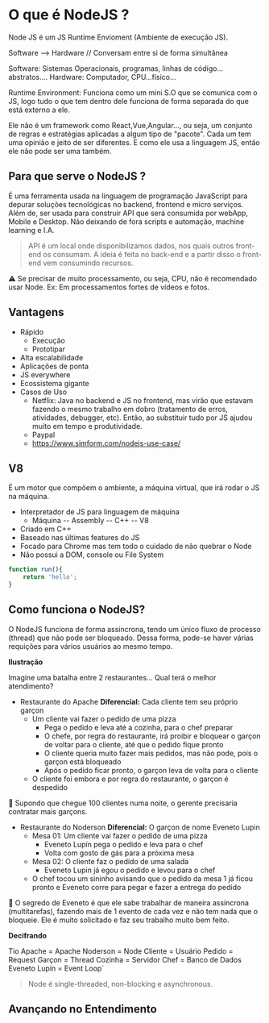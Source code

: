# O que é NodeJS ?

Node JS é um JS Runtime Envioment (Ambiente de execução JS).

Software --> Hardware
// Conversam entre si de forma simultânea

Software: Sistemas Operacionais, programas, linhas de código... abstratos....
Hardware: Computador, CPU...físico...

Runtime Environment: Funciona como um mini S.O que se comunica com o JS, logo tudo o que tem dentro dele funciona de forma separada do que está externo a ele.

Ele não é um framework como React,Vue,Angular..., ou seja, um conjunto de regras e estratégias aplicadas a algum tipo de "pacote". Cada um tem uma opinião e jeito de ser diferentes. E como ele usa a linguagem JS, então ele não pode ser uma também.

## Para que serve o NodeJS ? 

É uma ferramenta usada na linguagem de programação JavaScript para depurar soluções tecnológicas no backend, frontend e micro serviços. Além de, ser usada para construir API que será consumida por webApp, Mobile e Desktop. Não deixando de fora scripts e automação, machine learning e I.A.

> API é um local onde disponibilizamos dados, nos quais outros front-end os consumam. A ideia é feita no back-end e a partir disso o front-end vem consumindo recursos.

⚠ Se precisar de muito processamento, ou seja, CPU, não é recomendado usar Node. Ex: Em processamentos fortes de vídeos e fotos.

## Vantagens

- Rápido 
    - Execução
    - Prototipar
- Alta escalabilidade
- Aplicações de ponta
- JS everywhere
- Ecossistema gigante
- Casos de Uso
    - Netflix: Java no backend e JS no frontend, mas virão que estavam fazendo o mesmo trabalho em dobro (tratamento de erros, atividades, debugger, etc). Então, ao substituir tudo por JS ajudou muito em tempo e produtividade.
    - Paypal
    - https://www.simform.com/nodejs-use-case/

## V8 

É um motor que compõem o ambiente, a máquina virtual, que irá rodar o JS na máquina.

- Interpretador de JS para linguagem de máquina
    - Máquina -- Assembly -- C++ -- V8
- Criado em C++
- Baseado nas últimas features do JS
- Focado para Chrome mas tem todo o cuidado de não quebrar o Node
- Não possui a DOM, console ou File System

```js
function run(){
    return 'hello';
}
```

## Como funciona o NodeJS?

O NodeJS funciona de forma assíncrona, tendo um único fluxo de processo (thread) que não pode ser bloqueado. Dessa forma, pode-se haver várias requições para vários usuários ao mesmo tempo.

**Ilustração**

Imagine uma batalha entre 2 restaurantes...
Qual terá o melhor atendimento?

- Restaurante do Apache
**Diferencial:** Cada cliente tem seu próprio garçon
    - Um cliente vai fazer o pedido de uma pizza
        - Pega o pedido e leva até a cozinha, para o chef preparar
        - O chefe, por regra do restaurante, irá proibir e bloquear o garçon de voltar para o cliente, até que o pedido fique pronto
        - O cliente queria muito fazer mais pedidos, mas não pode, pois o garçon está bloqueado
        - Após o pedido ficar pronto, o garçon leva de volta para o cliente
    - O cliente foi embora e por regra do restaurante, o garçon é despedido

🔸 Supondo que chegue 100 clientes numa noite, o gerente precisaria contratar mais garçons.

- Restaurante do Noderson
**Diferencial:** O garçon de nome Eveneto Lupin
    - Mesa 01: Um cliente vai fazer o pedido de uma pizza
        - Eveneto Lupín pega o pedido e leva para o chef
        - Volta com gosto de gás para a próxima mesa
    - Mesa 02: O cliente faz o pedido de uma salada
        - Eveneto Lupin já egou o pedido e levou para o chef
    - O chef tocou um sininho avisando que o pedido da mesa 1 já ficou pronto e Eveneto corre para pegar e fazer a entrega do pedido

🔸 O segredo de Eveneto é que ele sabe trabalhar de maneira assíncrona (multitarefas), fazendo mais de 1 evento de cada vez e não tem nada que o bloqueie. Ele é muito solicitado e faz seu trabalho muito bem feito.

**Decifrando**

Tio Apache = Apache
Noderson = Node
Cliente = Usuário
Pedido = Request
Garçon = Thread
Cozinha = Servidor
Chef = Banco de Dados
Eveneto Lupin = Event Loop´

> Node é single-threaded, non-blocking e asynchronous.


## Avançando no Entendimento


